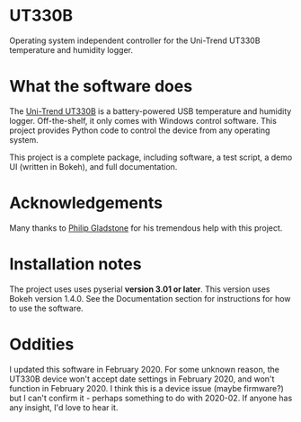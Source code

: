 # UT330B
Operating system independent controller for the Uni-Trend UT330B temperature and humidity logger.

What the software does
======================

The [Uni-Trend UT330B](https://www.uni-trend.com/html/product/Environmental/Environmental_Tester/UT330-USB/UT330B.html) is a battery-powered USB temperature and humidity logger. Off-the-shelf, it only comes with Windows control software. This project provides Python code to control the device from any operating system.

This project is a complete package, including software, a test script, a demo UI (written in Bokeh), and full documentation. 

Acknowledgements
================

Many thanks to [Philip Gladstone](https://github.com/pjsg) for his tremendous help with this project.

Installation notes
==================

The project uses uses pyserial __version 3.01 or later__. This version uses Bokeh version 1.4.0. See the Documentation section for instructions for how to use the software.

Oddities
========

I updated this software in February 2020. For some unknown reason, the UT330B device won't accept date settings in February 2020, and won't function in February 2020. I think this is a device issue (maybe firmware?) but I can't confirm it - perhaps something to do with 2020-02. If anyone has any insight, I'd love to hear it.

